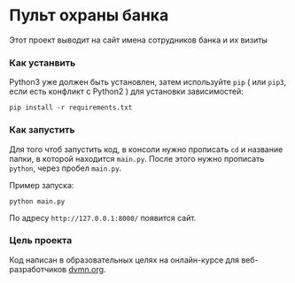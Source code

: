 # Пульт охраны банка 
    
Этот проект выводит на сайт имена сотрудников банка и их визиты 

### Как устанвить 

Python3 уже должен быть установлен,
затем используйте `pip` ( или `pip3`, если есть конфликт с Python2 ) для установки зависимостей:
```
pip install -r requirements.txt
```

### Как запустить 
Для того чтоб запустить код, в консоли нужно прописать `cd` и название папки, в которой находится `main.py`. После этого нужно прописать `python`, через пробел `main.py`.

Пример запуска:
```
python main.py
```
По адресу `http://127.0.0.1:8000/` появится сайт.
### Цель проекта
Код написан в образовательных целях на онлайн-курсе для веб-разработчиков [dvmn.org](https://dvmn.org).
